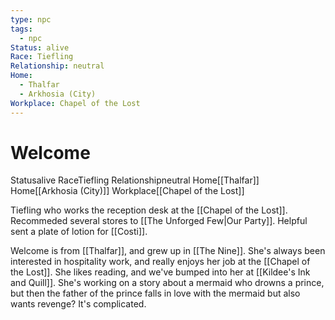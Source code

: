 ```yaml
---
type: npc
tags:
  - npc
Status: alive
Race: Tiefling
Relationship: neutral
Home:
  - Thalfar
  - Arkhosia (City)
Workplace: Chapel of the Lost
---
```


# Welcome
<span class="dataview inline-field"><span class="inline-field-key">Status</span><span class="inline-field-value">alive</span></span>
<span class="dataview inline-field"><span class="inline-field-key">Race</span><span class="inline-field-value">Tiefling</span></span>
<span class="dataview inline-field"><span class="inline-field-key">Relationship</span><span class="inline-field-value">neutral</span></span>
<span class="dataview inline-field"><span class="inline-field-key">Home</span><span class="inline-field-value">[[Thalfar]]</span></span>
<span class="dataview inline-field"><span class="inline-field-key">Home</span><span class="inline-field-value">[[Arkhosia (City)]]</span></span>
<span class="dataview inline-field"><span class="inline-field-key">Workplace</span><span class="inline-field-value">[[Chapel of the Lost]]</span></span>

Tiefling who works the reception desk at the [[Chapel of the Lost]]. Recommeded several stores to [[The Unforged Few|Our Party]]. Helpful sent a plate of lotion for [[Costi]]. 

Welcome is from [[Thalfar]], and grew up in [[The Nine]]. She's always been interested in hospitality work, and really enjoys her job at the [[Chapel of the Lost]]. She likes reading, and we've bumped into her at [[Kildee's Ink and Quill]]. She's working on a story about a mermaid who drowns a prince, but then the father of the prince falls in love with the mermaid but also wants revenge? It's complicated. 

